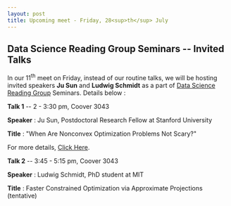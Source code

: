 ```yaml
---
layout: post
title: Upcoming meet - Friday, 28<sup>th</sup> July
---
```

## Data Science Reading Group Seminars -- Invited Talks

In our 11<sup>th</sup> meet on Friday, instead of our routine talks, we will be hosting invited speakers **Ju Sun** and **Ludwig Schmidt** as a part of [Data Science Reading Group](https://isudsrg.wordpress.com/) Seminars. Details below :

**Talk 1** -- 2 - 3:30 pm, Coover 3043

**Speaker** : Ju Sun, Postdoctoral Research Fellow at Stanford University

**Title** : "When Are Nonconvex Optimization Problems Not Scary?"


For more details, [Click Here](https://www.ece.iastate.edu/seminars-and-events/data-science-reading-group-seminar-ju-sun/).

**Talk 2** -- 3:45 - 5:15 pm, Coover 3043

**Speaker** : Ludwig Schmidt, PhD student at MIT

**Title** :  Faster Constrained Optimization via Approximate Projections (tentative)

